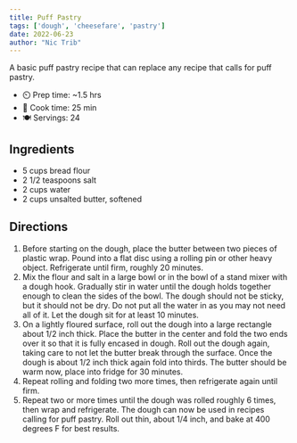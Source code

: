 ```yaml
---
title: Puff Pastry
tags: ['dough', 'cheesefare', 'pastry']
date: 2022-06-23
author: "Nic Trib"
---
```


A basic puff pastry recipe that can replace any recipe that calls for puff pastry.

- ⏲️ Prep time: ~1.5 hrs
- 🍳 Cook time: 25 min
- 🍽️ Servings: 24

## Ingredients

- 5 cups bread flour
- 2 1/2 teaspoons salt
- 2 cups water
- 2 cups unsalted butter, softened

## Directions

1. Before starting on the dough, place the butter between two pieces of plastic wrap. Pound into a flat disc using a
   rolling pin or other heavy object. Refrigerate until firm, roughly 20 minutes.
2. Mix the flour and salt in a large bowl or in the bowl of a stand mixer with a dough hook. Gradually stir in water
   until the dough holds together enough to clean the sides of the bowl. The dough should not be sticky, but it should
   not be dry. Do not put all the water in as you may not need all of it. Let the dough sit for at least 10 minutes.
3. On a lightly floured surface, roll out the dough into a large rectangle about 1/2 inch thick. Place the butter in the
   center and fold the two ends over it so that it is fully encased in dough. Roll out the dough again, taking care to
   not let the butter break through the surface. Once the dough is about 1/2 inch thick again fold into thirds. The
   butter should be warm now, place into fridge for 30 minutes.
4. Repeat rolling and folding two more times, then refrigerate again until firm.
5. Repeat two or more times until the dough was rolled roughly 6 times, then wrap and refrigerate. The dough can now be
   used in recipes calling for puff pastry. Roll out thin, about 1/4 inch, and bake at 400 degrees F for best results.

